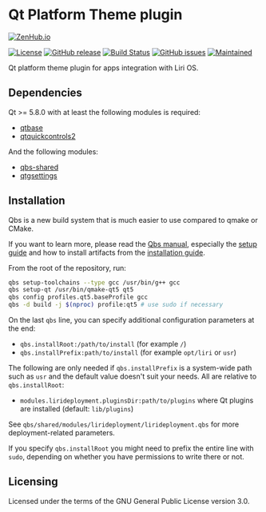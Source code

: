 Qt Platform Theme plugin
========================

[![ZenHub.io](https://img.shields.io/badge/supercharged%20by-zenhub.io-blue.svg)](https://zenhub.io)

[![License](https://img.shields.io/badge/license-GPLv3.0-blue.svg)](https://www.gnu.org/licenses/gpl-3.0.html)
[![GitHub release](https://img.shields.io/github/release/lirios/platformtheme.svg)](https://github.com/lirios/platformtheme)
[![Build Status](https://travis-ci.org/lirios/fluid.svg?branch=develop)](https://travis-ci.org/lirios/platformtheme)
[![GitHub issues](https://img.shields.io/github/issues/lirios/platformtheme.svg)](https://github.com/lirios/platformtheme/issues)
[![Maintained](https://img.shields.io/maintenance/yes/2018.svg)](https://github.com/lirios/platformtheme/commits/develop)

Qt platform theme plugin for apps integration with Liri OS.

## Dependencies

Qt >= 5.8.0 with at least the following modules is required:

 * [qtbase](http://code.qt.io/cgit/qt/qtbase.git)
 * [qtquickcontrols2](http://code.qt.io/cgit/qt/qtquickcontrols2.git)

And the following modules:

 * [qbs-shared](https://github.com/lirios/qbs-shared.git)
 * [qtgsettings](https://github.com/lirios/qtgsettings.git)

## Installation

Qbs is a new build system that is much easier to use compared to qmake or CMake.

If you want to learn more, please read the [Qbs manual](http://doc.qt.io/qbs/index.html),
especially the [setup guide](http://doc.qt.io/qbs/configuring.html) and how to install artifacts
from the [installation guide](http://doc.qt.io/qbs/installing-files.html).

From the root of the repository, run:

```sh
qbs setup-toolchains --type gcc /usr/bin/g++ gcc
qbs setup-qt /usr/bin/qmake-qt5 qt5
qbs config profiles.qt5.baseProfile gcc
qbs -d build -j $(nproc) profile:qt5 # use sudo if necessary
```

On the last `qbs` line, you can specify additional configuration parameters at the end:

 * `qbs.installRoot:/path/to/install` (for example `/`)
 * `qbs.installPrefix:path/to/install` (for example `opt/liri` or `usr`)

The following are only needed if `qbs.installPrefix` is a system-wide path such as `usr`
and the default value doesn't suit your needs. All are relative to `qbs.installRoot`:

 * `modules.lirideployment.pluginsDir:path/to/plugins` where Qt plugins are installed (default: `lib/plugins`)

See `qbs/shared/modules/lirideployment/lirideployment.qbs` for more deployment-related parameters.

If you specify `qbs.installRoot` you might need to prefix the entire line with `sudo`,
depending on whether you have permissions to write there or not.

## Licensing

Licensed under the terms of the GNU General Public License version 3.0.
